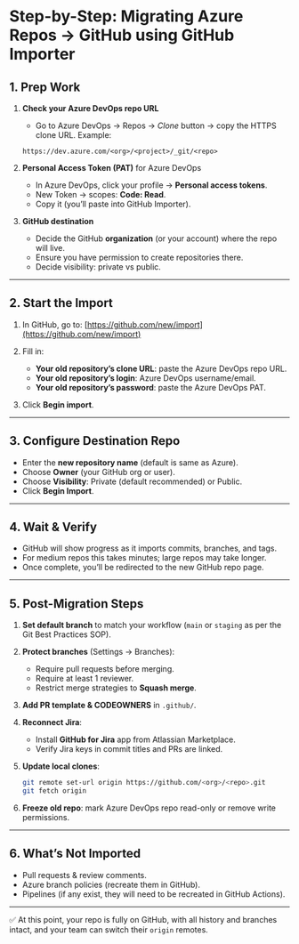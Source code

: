 # Step-by-Step: Migrating Azure Repos → GitHub using GitHub Importer

## 1. Prep Work

1. **Check your Azure DevOps repo URL**

   * Go to Azure DevOps → Repos → *Clone* button → copy the HTTPS clone URL.
     Example:

   ```
   https://dev.azure.com/<org>/<project>/_git/<repo>
   ```

2. **Personal Access Token (PAT)** for Azure DevOps

   * In Azure DevOps, click your profile → **Personal access tokens**.
   * New Token → scopes: **Code: Read**.
   * Copy it (you’ll paste into GitHub Importer).

3. **GitHub destination**

   * Decide the GitHub **organization** (or your account) where the repo will live.
   * Ensure you have permission to create repositories there.
   * Decide visibility: private vs public.

---

## 2. Start the Import

1. In GitHub, go to:
   [https://github.com/new/import](https://github.com/new/import)

2. Fill in:

   * **Your old repository’s clone URL**: paste the Azure DevOps repo URL.
   * **Your old repository’s login**: Azure DevOps username/email.
   * **Your old repository’s password**: paste the Azure DevOps PAT.

3. Click **Begin import**.

---

## 3. Configure Destination Repo

* Enter the **new repository name** (default is same as Azure).
* Choose **Owner** (your GitHub org or user).
* Choose **Visibility**: Private (default recommended) or Public.
* Click **Begin Import**.

---

## 4. Wait & Verify

* GitHub will show progress as it imports commits, branches, and tags.
* For medium repos this takes minutes; large repos may take longer.
* Once complete, you’ll be redirected to the new GitHub repo page.

---

## 5. Post-Migration Steps

1. **Set default branch** to match your workflow (`main` or `staging` as per the Git Best Practices SOP).
2. **Protect branches** (Settings → Branches):

   * Require pull requests before merging.
   * Require at least 1 reviewer.
   * Restrict merge strategies to **Squash merge**.
3. **Add PR template & CODEOWNERS** in `.github/`.
4. **Reconnect Jira**:

   * Install **GitHub for Jira** app from Atlassian Marketplace.
   * Verify Jira keys in commit titles and PRs are linked.
5. **Update local clones**:

   ```bash
   git remote set-url origin https://github.com/<org>/<repo>.git
   git fetch origin
   ```
6. **Freeze old repo**: mark Azure DevOps repo read-only or remove write permissions.

---

## 6. What’s Not Imported

* Pull requests & review comments.
* Azure branch policies (recreate them in GitHub).
* Pipelines (if any exist, they will need to be recreated in GitHub Actions).

---

✅ At this point, your repo is fully on GitHub, with all history and branches intact, and your team can switch their `origin` remotes.

